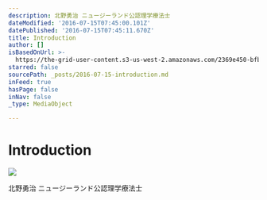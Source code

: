 ```yaml
---
description: 北野勇治 ニュージーランド公認理学療法士
dateModified: '2016-07-15T07:45:00.101Z'
datePublished: '2016-07-15T07:45:11.670Z'
title: Introduction
author: []
isBasedOnUrl: >-
  https://the-grid-user-content.s3-us-west-2.amazonaws.com/2369e450-bfbd-4fa9-b52b-8dad8e06dfe7.jpg
starred: false
sourcePath: _posts/2016-07-15-introduction.md
inFeed: true
hasPage: false
inNav: false
_type: MediaObject

---
```

# Introduction
![](https://s3-us-west-2.amazonaws.com/the-grid-img/p/a53ed169459dff1167b4b3d37485956451fb119e.jpg)

北野勇治 ニュージーランド公認理学療法士